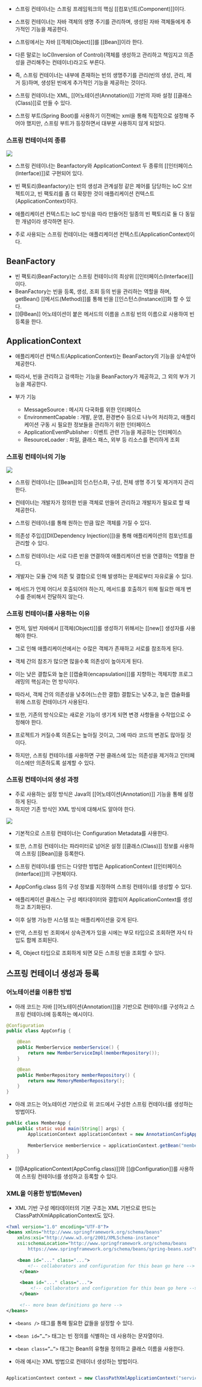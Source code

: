 - 스프링 컨테이너는 스프링 프레임워크의 핵심 [[컴포넌트(Component)]]이다.
- 스프링 컨테이너는 자바 객체의 생명 주기를 관리하며, 생성된 자바 객체들에게 추가적인 기능을 제공한다.
- 스프링에서는 자바 [[객체(Object)]]를 [[Bean]]이라 한다.
- 다른 말로는 IoC(Inversion of Control)(객체를 생성하고 관리하고 책임지고 의존성을 관리해주는 컨테이너)라고도 부른다.

- 즉, 스프링 컨테이너는 내부에 존재하는 빈의 생명주기를 관리(빈의 생성, 관리, 제거 등)하며, 생성된 빈에게 추가적인 기능을 제공하는 것이다.
- 스프링 컨테이너는 XML, [[어노테이션(Annotation)]] 기반의 자바 설정 [[클래스(Class)]]로 만들 수 있다.

- 스프링 부트(Spring Boot)를 사용하기 이전에는 xml을 통해 직접적으로 설정해 주어야 했지만, 스프링 부트가 등장하면서 대부분 사용하지 않게 되었다.

### **스프링 컨테이너의 종류**

![](https://blog.kakaocdn.net/dn/03Xeq/btrPIRfF4Sy/lJtbgmV5bGfRaiOQYxaoxk/img.png)

- 스프링 컨테이너는 Beanfactory와 ApplicationContext 두 종류의 [[인터페이스(Interface)]]로 구현되어 있다.

- 빈 팩토리(Beanfactory)는 빈의 생성과 관계설정 같은 제어를 담당하는 IoC 오브젝트이고, 빈 팩토리를 좀 더 확장한 것이 애플리케이션 컨텍스트(ApplicationContext)이다.
- 애플리케이션 컨텍스트는 IoC 방식을 따라 만들어진 일종의 빈 팩토리로 둘 다 동일한 개념이라 생각하면 된다.
- 주로 사용되는 스프링 컨테이너는 애플리케이션 컨텍스트(ApplicationContext)이다.

## BeanFactory

- 빈 팩토리(BeanFactory)는 스프링 컨테이너의 최상위 [[인터페이스(Interface)]]이다.
- BeanFactory는 빈을 등록, 생성, 조회 등의 빈을 관리하는 역할을 하며, getBean() [[메서드(Method)]]를 통해 빈을 [[인스턴스(Instance)]]화 할 수 있다.
- [[@Bean]] 어노테이션이 붙은 메서드의 이름을 스프링 빈의 이름으로 사용하여 빈 등록을 한다.

## ApplicationContext
- 애플리케이션 컨텍스트(ApplicationContext)는 BeanFactory의 기능을 상속받아 제공한다.
- 따라서, 빈을 관리하고 검색하는 기능을 BeanFactory가 제공하고, 그 외의 부가 기능을 제공한다.

- 부가 기능
    - MessageSource : 메시지 다국화를 위한 인터페이스
    - EnvironmentCapable : 개발, 운영, 환경변수 등으로 나누어 처리하고, 애플리케이션 구동 시 필요한 정보들을 관리하기 위한 인터페이스
    - ApplicationEventPublisher : 이벤트 관련 기능을 제공하는 인터페이스
    - ResourceLoader : 파일, 클래스 패스, 외부 등 리소스를 편리하게 조회

### 스프링 컨테이너의 기능

![](https://blog.kakaocdn.net/dn/b207Em/btrPID23hJc/CF3PKuqZvBVAkpbLu3i8yK/img.png)

- 스프링 컨테이너는 [[Bean]]의 인스턴스화, 구성, 전체 생명 주기 및 제거까지 관리한다.

- 컨테이너는 개발자가 정의한 빈을 객체로 만들어 관리하고 개발자가 필요로 할 때 제공한다.

- 스프링 컨테이너를 통해 원하는 만큼 많은 객체를 가질 수 있다.
- 의존성 주입([[DI(Dependency Injection)]])을 통해 애플리케이션의 컴포넌트를 관리할 수 있다.

- 스프링 컨테이너는 서로 다른 빈을 연결하여 애플리케이션 빈을 연결하는 역할을 한다.

- 개발자는 모듈 간에 의존 및 결합으로 인해 발생하는 문제로부터 자유로울 수 있다.
- 메서드가 언제 어디서 호출되어야 하는지, 메서드를 호출하기 위해 필요한 매개 변수를 준비해서 전달하지 않는다.

### 스프링 컨테이너를 사용하는 이유

- 먼저, 일반 자바에서 [[객체(Object)]]를 생성하기 위해서는 [[new]] 생성자를 사용해야 한다. 
- 그로 인해 애플리케이션에서는 수많은 객체가 존재하고 서로를 참조하게 된다.
- 객체 간의 참조가 많으면 많을수록 의존성이 높아지게 된다.
- 이는 낮은 결합도와 높은 [[캡슐화(encapsulation)]]를 지향하는 객체지향 프로그래밍의 핵심과는 먼 방식이다.
- 따라서, 객체 간의 의존성을 낮추어(느슨한 결합) 결합도는 낮추고, 높은 캡슐화를 위해 스프링 컨테이너가 사용된다.

- 또한, 기존의 방식으로는 새로운 기능이 생기게 되면 변경 사항들을 수작업으로 수정해야 한다.
- 프로젝트가 커질수록 의존도는 높아질 것이고, 그에 따라 코드의 변경도 많아질 것이다.
- 하지만, 스프링 컨테이너를 사용하면 구현 클래스에 있는 의존성을 제거하고 인터페이스에만 의존하도록 설계할 수 있다.

### 스프링 컨테이너의 생성 과정

- 주로 사용하는 설정 방식은 Java의 [[어노테이션(Annotation)]] 기능을 통해 설정하게 된다.
- 하지만 기존 방식인 XML 방식에 대해서도 알아야 한다.

![](https://blog.kakaocdn.net/dn/YstVd/btrPIRNtwTK/KRFHN6m7k2lXRxKts3g981/img.png)

- 기본적으로 스프링 컨테이너는 Configuration Metadata를 사용한다.
- 또한, 스프링 컨테이너는 파라미터로 넘어온 설정 [[클래스(Class)]] 정보를 사용하여 스프링 [[Bean]]을 등록한다.
- 스프링 컨테이너를 만드는 다양한 방법은 ApplicationContext [[인터페이스(Interface)]]의 구현체이다.

- AppConfig.class 등의 구성 정보를 지정하여 스프링 컨테이너를 생성할 수 있다.
- 애플리케이션 클래스는 구성 메타데이터와 결합되어 ApplicationContext를 생성하고 초기화된다.
- 이후 실행 가능한 시스템 또는 애플리케이션을 갖게 된다.

- 만약, 스프링 빈 조회에서 상속관계가 있을 시에는 부모 타입으로 조회하면 자식 타입도 함께 조회된다.
- 즉, Object 타입으로 조회하게 되면 모든 스프링 빈을 조회할 수 있다.

## 스프링 컨테이너 생성과 등록

### 어노테이션을 이용한 방법
- 아래 코드는 자바 [[어노테이션(Annotation)]]을 기반으로 컨테이너를 구성하고 스프링 컨테이너에 등록하는 예시이다.

```java
@Configuration
public class AppConfig {

    @Bean
    public MemberService memberService() {
        return new MemberServiceImpl(memberRepository());
    }

    @Bean
    public MemberRepository memberRepository() {
        return new MemoryMemberRepository();
    }
}
```

- 아래 코드는 어노테이션 기반으로 위 코드에서 구성한 스프링 컨테이너를 생성하는 방법이다.

```java
public class MemberApp {
    public static void main(String[] args) {
        ApplicationContext applicationContext = new AnnotationConfigApplicationContext(AppConfig.class);
        
        MemberService memberService = applicationContext.getBean("memberService", MemberService.class)
    }
}
```

- [[@ApplicationContext(AppConfig.class)]]와 [[@Configuration]]를 사용하여 스프링 컨테이너를 생성하고 등록할 수 있다.

### XML을 이용한 방법(Meven)

- XML 기반 구성 메타데이터의 기본 구조는 XML 기반으로 만드는 ClassPathXmlApplicationContext도 있다.

```xml
<?xml version="1.0" encoding="UTF-8"?>
<beans xmlns="http://www.springframework.org/schema/beans"
    xmlns:xsi="http://www.w3.org/2001/XMLSchema-instance"
    xsi:schemaLocation="http://www.springframework.org/schema/beans
        https://www.springframework.org/schema/beans/spring-beans.xsd">
        
    <bean id="..." class="...">  
        <!-- collaborators and configuration for this bean go here -->
     </bean>
        
     <bean id="..." class="...">
         <!-- collaborators and configuration for this bean go here -->
     </bean>
        
     <!-- more bean definitions go here -->
</beans>
```

- `<beans />` 태그를 통해 필요한 값들을 설정할 수 있다.
- `<bean id=”…”>` 태그는 빈 정의를 식별하는 데 사용하는 문자열이다.
- `<bean class=”…”>` 태그는 Bean의 유형을 정의하고 클래스 이름을 사용한다.

- 아래 예시는 XML 방법으로 컨테이너 생성하는 방법이다.

```java

ApplicationContext context = new ClassPathXmlApplicationContext("services.xml", "daos.xml");

```


